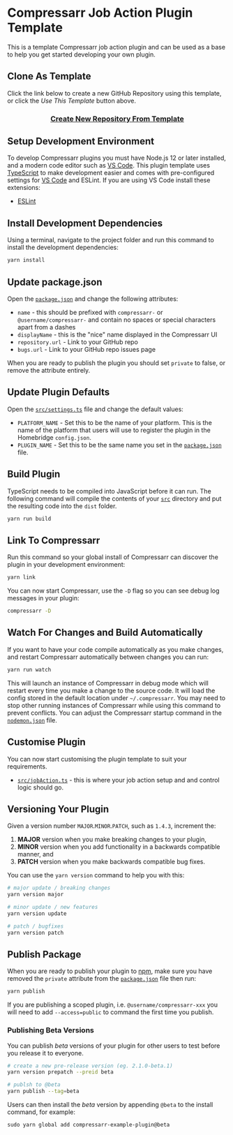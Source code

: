 # Compressarr Job Action Plugin Template

This is a template Compressarr job action plugin and can be used as a base to help you get started developing your own plugin.

## Clone As Template

Click the link below to create a new GitHub Repository using this template, or click the *Use This Template* button above.

<span align="center">

### [Create New Repository From Template](https://github.com/EpicKris/compressarr-plugin-template/generate)

</span>

## Setup Development Environment

To develop Compressarr plugins you must have Node.js 12 or later installed, and a modern code editor such as [VS Code](https://code.visualstudio.com).
This plugin template uses [TypeScript](https://typescriptlang.org) to make development easier and comes with pre-configured settings for [VS Code](https://code.visualstudio.com) and ESLint.
If you are using VS Code install these extensions:

* [ESLint](https://marketplace.visualstudio.com/items?itemName=dbaeumer.vscode-eslint)

## Install Development Dependencies

Using a terminal, navigate to the project folder and run this command to install the development dependencies:

```bash
yarn install
```

## Update package.json

Open the [`package.json`](./package.json) and change the following attributes:

* `name` - this should be prefixed with `compressarr-` or `@username/compressarr-` and contain no spaces or special characters apart from a dashes
* `displayName` - this is the "nice" name displayed in the Compressarr UI
* `repository.url` - Link to your GitHub repo
* `bugs.url` - Link to your GitHub repo issues page

When you are ready to publish the plugin you should set `private` to false, or remove the attribute entirely.

## Update Plugin Defaults

Open the [`src/settings.ts`](./src/settings.ts) file and change the default values:

* `PLATFORM_NAME` - Set this to be the name of your platform. This is the name of the platform that users will use to register the plugin in the Homebridge `config.json`.
* `PLUGIN_NAME` - Set this to be the same name you set in the [`package.json`](./package.json) file.

## Build Plugin

TypeScript needs to be compiled into JavaScript before it can run. The following command will compile the contents of your [`src`](./src) directory and put the resulting code into the `dist` folder.

```bash
yarn run build
```

## Link To Compressarr

Run this command so your global install of Compressarr can discover the plugin in your development environment:

```bash
yarn link
```

You can now start Compressarr, use the `-D` flag so you can see debug log messages in your plugin:

```bash
compressarr -D
```

## Watch For Changes and Build Automatically

If you want to have your code compile automatically as you make changes, and restart Compressarr automatically between changes you can run:

```bash
yarn run watch
```

This will launch an instance of Compressarr in debug mode which will restart every time you make a change to the source code.
It will load the config stored in the default location under `~/.compressarr`.
You may need to stop other running instances of Compressarr while using this command to prevent conflicts.
You can adjust the Compressarr startup command in the [`nodemon.json`](./nodemon.json) file.

## Customise Plugin

You can now start customising the plugin template to suit your requirements.

* [`src/jobAction.ts`](./src/jobAction.ts) - this is where your job action setup and and control logic should go.

## Versioning Your Plugin

Given a version number `MAJOR`.`MINOR`.`PATCH`, such as `1.4.3`, increment the:

1. **MAJOR** version when you make breaking changes to your plugin,
2. **MINOR** version when you add functionality in a backwards compatible manner, and
3. **PATCH** version when you make backwards compatible bug fixes.

You can use the `yarn version` command to help you with this:

```bash
# major update / breaking changes
yarn version major

# minor update / new features
yarn version update

# patch / bugfixes
yarn version patch
```

## Publish Package

When you are ready to publish your plugin to [npm](https://www.npmjs.com/), make sure you have removed the `private` attribute from the [`package.json`](./package.json) file then run:

```bash
yarn publish
```

If you are publishing a scoped plugin, i.e. `@username/compressarr-xxx` you will need to add `--access=public` to command the first time you publish.

### Publishing Beta Versions

You can publish *beta* versions of your plugin for other users to test before you release it to everyone.

```bash
# create a new pre-release version (eg. 2.1.0-beta.1)
yarn version prepatch --preid beta

# publsh to @beta
yarn publish --tag=beta
```

Users can then install the  *beta* version by appending `@beta` to the install command, for example:

```
sudo yarn global add compressarr-example-plugin@beta
```

